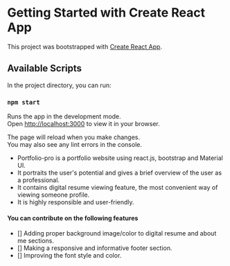 # Getting Started with Create React App

This project was bootstrapped with [Create React App](https://github.com/facebook/create-react-app).

## Available Scripts

In the project directory, you can run:

### `npm start`

Runs the app in the development mode.\
Open [http://localhost:3000](http://localhost:3000) to view it in your browser.

The page will reload when you make changes.\
You may also see any lint errors in the console.

- Portfolio-pro is a portfolio website using react.js, bootstrap and Material UI.
- It portraits the user's potential and gives a brief overview of the user as a professional.
- It contains digital resume viewing feature, the most convenient way of viewing someone profile.
- It is highly responsible and user-friendly.

#### You can contribute on the following features
- [] Adding proper background image/color to digital resume and about me sections.
- [] Making a responsive and informative footer section.
- [] Improving the font style and color.
